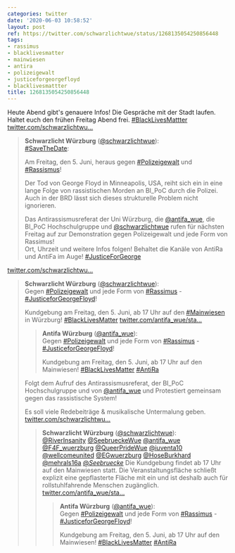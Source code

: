 ```yaml
---
categories: twitter
date: '2020-06-03 10:58:52'
layout: post
ref: https://twitter.com/schwarzlichtwue/status/1268135054250856448
tags:
- rassimus
- blacklivesmatter
- mainwiesen
- antira
- polizeigewalt
- justiceforgeorgefloyd
- blacklivesmattter
title: 1268135054250856448
---
```

Heute Abend gibt's genauere Infos! Die Gespräche mit der Stadt laufen. Haltet euch den frühen Freitag Abend frei. [#BlackLivesMattter](/t/blacklivesmattter) [twitter.com/schwarzlichtwu…](https://twitter.com/schwarzlichtwue/status/1267142000555495425)
> <b>Schwarzlicht Würzburg</b> ([@schwarzlichtwue](https://twitter.com/schwarzlichtwue)):  
>[#SaveTheDate](/t/savethedate):  
>  
>Am Freitag, den 5. Juni, heraus gegen [#Polizeigewalt](/t/polizeigewalt) und [#Rassismus](/t/rassismus)!  
>  
>  
>  
>Der Tod von George Floyd in Minneapolis, USA, reiht sich ein in eine lange Folge von rassistischen Morden an BI_PoC durch die Polizei.  
>Auch in der BRD lässt sich dieses strukturelle Problem nicht ignorieren.  
>  
>  
>  
>Das Antirassismusreferat der Uni Würzburg, die [@antifa_wue](https://twitter.com/antifa_wue), die BI_PoC Hochschulgruppe und [@schwarzlichtwue](https://twitter.com/schwarzlichtwue) rufen für nächsten Freitag auf zur Demonstration gegen Polizeigewalt und jede Form von Rassimus!  
>Ort, Uhrzeit und weitere Infos folgen! Behaltet die Kanäle von AntiRa und AntiFa im Auge! [#JusticeForGeorge](/t/justiceforgeorge)  


[twitter.com/schwarzlichtwu…](https://twitter.com/schwarzlichtwue/status/1268171792625086464?s=19)
> <b>Schwarzlicht Würzburg</b> ([@schwarzlichtwue](https://twitter.com/schwarzlichtwue)):  
>Gegen [#Polizeigewalt](/t/polizeigewalt) und jede Form von [#Rassimus](/t/rassimus) - [#JusticeforGeorgeFloyd](/t/justiceforgeorgefloyd)!  
>  
>  
>  
>Kundgebung am Freitag, den 5. Juni, ab 17 Uhr auf den [#Mainwiesen](/t/mainwiesen) in Würzburg! [#BlackLivesMatter](/t/blacklivesmatter) [twitter.com/antifa_wue/sta…](https://twitter.com/antifa_wue/status/1268170861758070784)  
>> <b>Antifa Würzburg</b> ([@antifa_wue](https://twitter.com/antifa_wue)):    
>>Gegen [#Polizeigewalt](/t/polizeigewalt) und jede Form von [#Rassimus](/t/rassimus) - [#JusticeforGeorgeFloyd](/t/justiceforgeorgefloyd)!    
>>    
>>    
>>    
>>Kundgebung am Freitag, den 5. Juni, ab 17 Uhr auf den Mainwiesen! [#BlackLivesMatter](/t/blacklivesmatter) [#AntiRa](/t/antira)     
>  
>  
>Folgt dem Aufruf des Antirassismusreferat, der BI_PoC Hochschulgruppe und von [@antifa_wue](https://twitter.com/antifa_wue) und Protestiert gemeinsam gegen das rassistische System!  
>  
>Es soll viele Redebeiträge &amp; musikalische Untermalung geben.  
>[twitter.com/schwarzlichtwu…](https://twitter.com/schwarzlichtwue/status/1268173171515101185?s=19)  
>> <b>Schwarzlicht Würzburg</b> ([@schwarzlichtwue](https://twitter.com/schwarzlichtwue)):    
>>[@RiverInsanity](https://twitter.com/RiverInsanity) [@SeebrueckeWue](https://twitter.com/SeebrueckeWue) [@antifa_wue](https://twitter.com/antifa_wue) [@F4F_wuerzburg](https://twitter.com/F4F_wuerzburg) [@QueerPrideWue](https://twitter.com/QueerPrideWue) [@iuventa10](https://twitter.com/iuventa10) [@wellcomeunited](https://twitter.com/wellcomeunited) [@EGwuerzburg](https://twitter.com/EGwuerzburg) [@HoseBurkhard](https://twitter.com/HoseBurkhard) [@mehrals16a](https://twitter.com/mehrals16a) [@_Seebruecke_](https://twitter.com/_Seebruecke_) Die Kundgebung findet ab 17 Uhr auf den Mainwiesen statt. Die Veranstaltungsfläche schließt explizit eine gepflasterte Fläche mit ein und ist deshalb auch für rollstuhlfahrende Menschen zugänglich. [twitter.com/antifa_wue/sta…](https://twitter.com/antifa_wue/status/1268170861758070784?s=19)    
>>> <b>Antifa Würzburg</b> ([@antifa_wue](https://twitter.com/antifa_wue)):      
>>>Gegen [#Polizeigewalt](/t/polizeigewalt) und jede Form von [#Rassimus](/t/rassimus) - [#JusticeforGeorgeFloyd](/t/justiceforgeorgefloyd)!      
>>>      
>>>      
>>>      
>>>Kundgebung am Freitag, den 5. Juni, ab 17 Uhr auf den Mainwiesen! [#BlackLivesMatter](/t/blacklivesmatter) [#AntiRa](/t/antira)       
>>    
>>    
>  
>  

